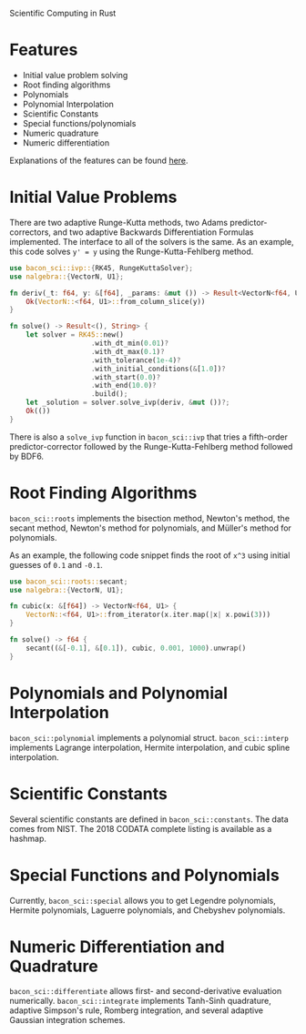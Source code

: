 Scientific Computing in Rust

# Features
* Initial value problem solving
* Root finding algorithms
* Polynomials
* Polynomial Interpolation
* Scientific Constants
* Special functions/polynomials
* Numeric quadrature
* Numeric differentiation

Explanations of the features can be found [here](https://aftix.xyz/home/bacon).

# Initial Value Problems

There are two adaptive Runge-Kutta methods, two
Adams predictor-correctors, and two adaptive Backwards Differentiation
Formulas implemented. The interface to all of the solvers is the same.
As an example, this code solves `y' = y` using the Runge-Kutta-Fehlberg
method.

```rust
use bacon_sci::ivp::{RK45, RungeKuttaSolver};
use nalgebra::{VectorN, U1};

fn deriv(_t: f64, y: &[f64], _params: &mut ()) -> Result<VectorN<f64, U1>, String> {
    Ok(VectorN::<f64, U1>::from_column_slice(y))
}

fn solve() -> Result<(), String> {
    let solver = RK45::new()
                    .with_dt_min(0.01)?
                    .with_dt_max(0.1)?
                    .with_tolerance(1e-4)?
                    .with_initial_conditions(&[1.0])?
                    .with_start(0.0)?
                    .with_end(10.0)?
                    .build();
    let _solution = solver.solve_ivp(deriv, &mut ())?;
    Ok(())
}
```

There is also a `solve_ivp` function in `bacon_sci::ivp` that tries a fifth-order
predictor-corrector followed by the Runge-Kutta-Fehlberg method followed by
BDF6.

# Root Finding Algorithms

`bacon_sci::roots` implements the bisection method, Newton's method,
the secant method, Newton's method for polynomials, and Müller's method
for polynomials.

As an example, the following code snippet finds the root of `x^3` using
initial guesses of `0.1` and `-0.1`.

```rust
use bacon_sci::roots::secant;
use nalgebra::{VectorN, U1};

fn cubic(x: &[f64]) -> VectorN<f64, U1> {
    VectorN::<f64, U1>::from_iterator(x.iter.map(|x| x.powi(3)))
}

fn solve() -> f64 {
    secant((&[-0.1], &[0.1]), cubic, 0.001, 1000).unwrap()
}
```

# Polynomials and Polynomial Interpolation

`bacon_sci::polynomial` implements a polynomial struct. `bacon_sci::interp` implements
Lagrange interpolation, Hermite interpolation, and cubic spline interpolation.

# Scientific Constants

Several scientific constants are defined in `bacon_sci::constants`. The data
comes from NIST. The 2018 CODATA complete listing is available as a hashmap.

# Special Functions and Polynomials

Currently, `bacon_sci::special` allows you to get Legendre polynomials, Hermite polynomials,
Laguerre polynomials, and Chebyshev polynomials.

# Numeric Differentiation and Quadrature

`bacon_sci::differentiate` allows first- and second-derivative evaluation numerically.
`bacon_sci::integrate` implements Tanh-Sinh quadrature, adaptive Simpson's rule,
Romberg integration, and several adaptive Gaussian integration schemes.
